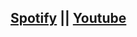 ## [Spotify](https://open.spotify.com/playlist/6hg2ns2FoK2jSlGty0Ewhc?si=ee847da53eb04bf8) || [Youtube](https://music.youtube.com/playlist?list=PLVINOuTsV3xvvtPjr06PSHnzYidZECPSR)
